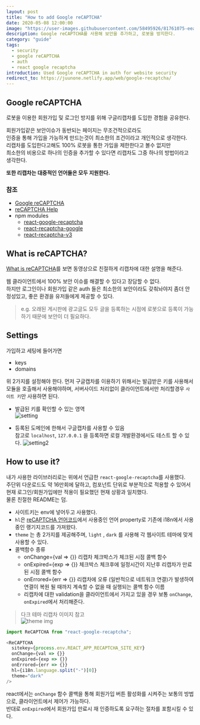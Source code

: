 ```yaml
---
layout: post
title: "How to add Google reCAPTCHA"
date: 2020-05-08 12:00:00
image: "https://user-images.githubusercontent.com/58495926/81761075-eead5980-9503-11ea-84ab-c44e08b80431.png"
description: Google reCAPTCHA를 사용해 보안을 추가하고, 로봇을 방지한다.
category: "guide"
tags:
  - security
  - google reCAPTCHA
  - auth
  - react google recaptcha
introduction: Used Google reCAPTCHA in auth for website security
redirect_to: https://juunone.netlify.app/web/google-recaptcha/
---
```


## Google reCAPTCHA

로봇을 이용한 회원가입 및 로그인 방지를 위해 구글리캡차를 도입한 경험을 공유한다.

회원가입같은 보안이슈가 동반되는 페이지는 무조건적으로라도  
인증을 통해 가입을 가능하게 만드는것이 최소한의 조건이라고 개인적으로 생각한다.  
리캡차를 도입한다고해도 100% 로봇을 통한 가입을 제한한다고 볼수 없지만  
최소한의 비용으로 하나의 인증을 추가할 수 있다면 리캡차도 그중 하나의 방법이라고 생각한다.

**또한 리캡차는 대중적인 언어들은 모두 지원한다.**


### 참조
- [Google reCAPTCHA](https://www.google.com/recaptcha/intro/v3.html)
- [reCAPTCHA Help](https://support.google.com/recaptcha/?hl=en)
- npm modules
  - [react-google-recaptcha](https://www.npmjs.com/package/react-google-recaptcha)
  - [react-recaptcha-google](https://www.npmjs.com/package/react-recaptcha-google)
  - [react-recaptcha-v3](https://www.npmjs.com/package/react-recaptcha-v3)

## What is reCAPTCHA?

[What is reCAPTCHA](https://developers.google.com/recaptcha/?hl=ko)를 보면 동영상으로 친절하게 리캡차에 대한 설명을 해준다.

웹 클라이언트에서 100% 보안 이슈를 해결할 수 있다고 장담할 수 없다.  
하지만 로그인이나 회원가입 같은 auth 들은 최소한의 보안이라도 갖춰놔야지
좀더 안정성있고, 좋은 환경을 유저들에게 제공할 수 있다.
> e.g. 오래된 게시판에 광고글도 모두 글을 등록하는 시점에 로봇으로 등록이 가능하기 때문에 보안이 더 필요하다.

## Settings

가입하고 세팅에 들어가면
- keys
- domains

위 2가지를 설정해야 한다.
먼저 구글캡차를 이용하기 위해서는 발급받은 키를 사용해서 모듈을 호출해서 사용해야하며,
서버사이드 처리없이 클라이언트에서만 처리할경우 `사이트 키`만 사용하면 된다.


- 발급된 키를 확인할 수 있는 영역  
![setting](https://user-images.githubusercontent.com/58495926/81540489-b2b3b080-93ac-11ea-904c-73edb6365454.jpg)


- 등록된 도메인에 한해서 구글캡차를 사용할 수 있음  
참고로 `localhost`, `127.0.0.1` 을 등록하면 로컬 개발환경에서도 테스트 할 수 있다.
![setting2](https://user-images.githubusercontent.com/58495926/81541089-8fd5cc00-93ad-11ea-8f19-d24c79d84bee.jpg)

## How to use it?

내가 사용한 라이브러리로는 위에서 언급한 `react-google-recaptcha`를 사용했다.  
주단위 다운로드도 약 16만회에 달하고, 컴포넌트 단위로 부분적으로 적용할 수 있어서  
현재 로그인/회원가입에만 적용이 필요했던 현재 상황과 일치했다.  
물론 친절한 README는 덤.

- 사이트키는 env에 넣어두고 사용했다.
- `hl`은 [reCAPTCHA 언어코드](https://developers.google.com/recaptcha/docs/language)에서 사용중인 언어 property로 기존에 i18n에서 사용중인 랭기지코드를 가져왔다.
- `theme` 는 총 2가지를 제공해주며, `light` , `dark` 를 사용해 각 웹사이트 테마에 맞게 사용할 수 있다. 
- 콜백함수 종류
  - onChange={val => {}} 리캡차 체크박스가 체크된 시점 콜백 함수
  - onExpired={exp => {}} 체크박스 체크후에 일정시간이 지난후 리캡차가 만료된 시점 콜백 함수
  - onErrored={err => {}} 리캡차에 오류 (일반적으로 네트워크 연결)가 발생하여 연결이 복원 될 때까지 계속할 수 없을 때 실행되는 콜백 함수 이름
  - 리캡차에 대한 validation을 클라이언트에서 가지고 있을 경우 보통 `onChange`, `onExpired`에서 처리해준다.

> 다크 테마 리캡차 이미지 참고  
![theme img](https://user-images.githubusercontent.com/58495926/81629834-15ee2300-943f-11ea-94d9-551fff662fe5.png)


```js
import ReCAPTCHA from "react-google-recaptcha";

<ReCAPTCHA
  sitekey={process.env.REACT_APP_RECAPTCHA_SITE_KEY}
  onChange={val => {}}
  onExpired={exp => {}}
  onErrored={err => {}}
  hl={i18n.language.split("-")[0]}
  theme="dark"
/>
```

react에서는 `onChange` 함수 콜백을 통해 회원가입 버튼 활성화를 시켜주는 보통의 방법으로, 클라이언트에서 제어가 가능하다.  
반대로 `onExpired`에서 회원가입 만료시 재 인증하도록 요구하는 절차를 포함시킬 수 있다.